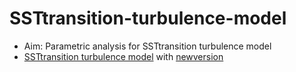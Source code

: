 # SSTtransition-turbulence-model
- Aim: Parametric analysis for  SSTtransition turbulence model
-  [SSTtransition turbulence model](http://www.tfd.chalmers.se/~hani/kurser/OS_CFD/#YEAR_2020) with [newversion](https://www.cfd-online.com/Forums/openfoam-solving/180356-sst-transition.html)
